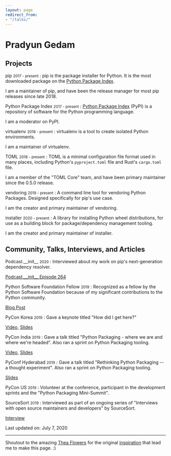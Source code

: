 ```yaml
---
layout: page
redirect_from:
- "/talks/"
---
```


# Pradyun Gedam

## Projects

pip <small>2017 - present</small>
: pip is the package installer for Python. It is the most downloaded package on the [Python Package Index](https://pypi.org).

  I am a maintainer of pip, and have been the release manager for most pip releases since late 2018.

Python Package Index <small>2017 - present</small>
: [Python Package Index] (PyPI) is a repository of software for the Python programming language.

  I am a moderator on PyPI.

[Python Package Index]: https://pypi.org

virtualenv <small>2018 - present</small>
: virtualenv is a tool to create isolated Python environments.

  I am a maintainer of virtualenv.

TOML <small>2018 - present</small>
: TOML is a minimal configuration file format used in many places, including Python's `pyproject.toml` file and Rust's `cargo.toml` file.

  I am a member of the "TOML Core" team, and have been primary maintainer since the 0.5.0 release.

vendoring <small>2019 - present</small>
: A command line tool for vendoring Python Packages. Designed specifically for pip's use case.

  I am the creator and primary maintainer of vendoring.

installer <small>2020 - present</small>
: A library for installing Python wheel distributions, for use as a building block for package/dependency management tooling.

  I am the creator and primary maintainer of installer.

## Community, Talks, Interviews, and Articles

Podcast.\_\_init\_\_ <small>2020</small>
: Interviewed about my work on pip's next-generation dependency resolver.

  [Podcast.\_\_init\_\_ Episode 264](https://www.pythonpodcast.com/pip-resolver-dependency-management-episode-264/)

Python Software Foundation Fellow <small>2019</small>
: Recognized as a fellow by the Python Software Foundation because of my significant contributions to the Python community.

  [Blog Post](https://pyfound.blogspot.com/2019/08/python-software-foundation-fellow.html)

PyCon Korea <small>2019</small>
: Gave a keynote titled "How did I get here?"

  [Video](https://www.youtube.com/watch?v=dvN3XH2Jtr4),
  [Slides](talks/slides/2019-pycon-korea.pdf)

PyCon India <small>2019</small>
: Gave a talk titled "Python Packaging - where we are and where we're headed". Also ran a sprint on Python Packaging tooling.

  [Video](https://www.youtube.com/watch?v=1WRRBrPpxhw),
  [Slides](talks/slides/2019-python-packaging-overview.pdf)

PyConf Hyderabad <small>2019</small>
: Gave a talk titled "Rethinking Python Packaging -- a thought experiment". Also ran a sprint on Python Packaging tooling.

  [Slides](slides/2019-pyconf-hyd.pdf)

PyCon US <small>2019</small>
: Volunteer at the conference, participant in the development sprints and the "Python Packaging Mini-Summit".

SourceSort <small>2019</small>
: Interviewed as part of an ongoing series of "Interviews with open source maintainers and developers" by SourceSort.

  [Interview](https://sourcesort.com/interview/pradyun-gedam-pip)

Last updated on: July 7, 2020

---

Shoutout to the amazing [Thea Flowers](https://thea.codes) for the original
[inspiration](https://thea.codes/stuff.html) that lead me to make this page. :)
